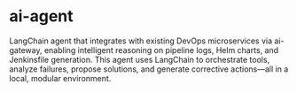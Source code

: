 # ai-agent
LangChain agent that integrates with existing DevOps microservices via ai-gateway, enabling intelligent reasoning on pipeline logs, Helm charts, and Jenkinsfile generation. This agent uses LangChain to orchestrate tools, analyze failures, propose solutions, and generate corrective actions—all in a local, modular environment.
